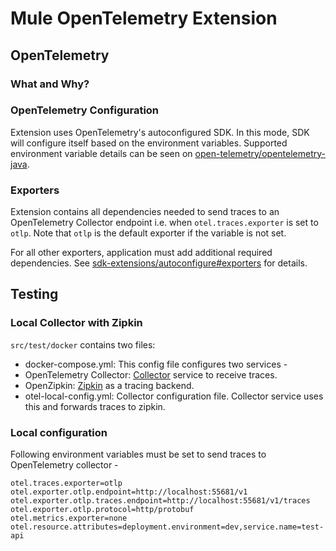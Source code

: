 # Mule OpenTelemetry Extension

## OpenTelemetry

### What and Why?

### OpenTelemetry Configuration
Extension uses OpenTelemetry's autoconfigured SDK. In this mode, SDK will configure itself based on the environment variables.
Supported environment variable details can be seen on [open-telemetry/opentelemetry-java](https://github.com/open-telemetry/opentelemetry-java/tree/main/sdk-extensions/autoconfigure).

### Exporters
Extension contains all dependencies needed to send traces to an OpenTelemetry Collector endpoint i.e. when `otel.traces.exporter` is set to `otlp`. Note that `otlp` is the default exporter if the variable is not set.

For all other exporters, application must add additional required dependencies. See [sdk-extensions/autoconfigure#exporters](https://github.com/open-telemetry/opentelemetry-java/tree/main/sdk-extensions/autoconfigure#exporters) for details.


## Testing

### Local Collector with Zipkin

`src/test/docker` contains two files:
- docker-compose.yml: This config file configures two services -
- OpenTelemetry Collector: [Collector](https://opentelemetry.io/docs/collector/getting-started/#docker) service to receive traces.
- OpenZipkin: [Zipkin](https://zipkin.io/) as a tracing backend.
- otel-local-config.yml: Collector configuration file. Collector service uses this and forwards traces to zipkin.

### Local configuration
Following environment variables must be set to send traces to OpenTelemetry collector -

```properties
otel.traces.exporter=otlp
otel.exporter.otlp.endpoint=http://localhost:55681/v1
otel.exporter.otlp.traces.endpoint=http://localhost:55681/v1/traces
otel.exporter.otlp.protocol=http/protobuf
otel.metrics.exporter=none
otel.resource.attributes=deployment.environment=dev,service.name=test-api
```
